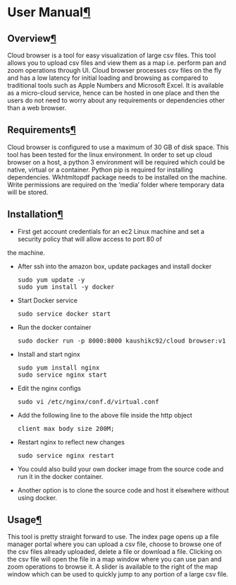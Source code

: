 <div class="section" id="user-manual">
<span id="user"></span><h1>User Manual<a class="headerlink" href="#user-manual" title="Permalink to this headline">¶</a></h1>
<div class="section" id="overview">
<h2>Overview<a class="headerlink" href="#overview" title="Permalink to this headline">¶</a></h2>
<p>Cloud browser is a tool for easy visualization of large csv files. This tool allows you to upload csv files and view
them as a map i.e. perform pan and zoom operations through UI. Cloud browser processes csv files on the fly and has a
low latency for initial loading and browsing as compared to traditional tools such as Apple Numbers and Microsoft Excel.
It is available as a micro-cloud service, hence can be hosted in one place and then the users do not need to worry about
any requirements or dependencies other than a web browser.</p>
</div>
<div class="section" id="requirements">
<h2>Requirements<a class="headerlink" href="#requirements" title="Permalink to this headline">¶</a></h2>
<p>Cloud browser is configured to use a maximum of 30 GB of disk space. This tool has been tested for the linux
environment. In order to set up cloud browser on a host, a python 3 environment will be required which could be native,
virtual or a container. Python pip is required for installing dependencies. Wkhtmltopdf package needs to be installed on
the machine. Write permissions are required on the ‘media’ folder where temporary data will be stored.</p>
</div>
<div class="section" id="installation">
<h2>Installation<a class="headerlink" href="#installation" title="Permalink to this headline">¶</a></h2>
<ul class="simple">
<li>First get account credentials for an ec2 Linux machine and set a security policy that will allow access to port 80 of</li>
</ul>
<p>the machine.</p>
<ul>
<li><p class="first">After ssh into the amazon box, update packages and install docker</p>
<div class="highlight-default"><div class="highlight"><pre><span></span><span class="n">sudo</span> <span class="n">yum</span> <span class="n">update</span> <span class="o">-</span><span class="n">y</span>
<span class="n">sudo</span> <span class="n">yum</span> <span class="n">install</span> <span class="o">-</span><span class="n">y</span> <span class="n">docker</span>
</pre></div>
</div>
</li>
<li><p class="first">Start Docker service</p>
<div class="highlight-default"><div class="highlight"><pre><span></span><span class="n">sudo</span> <span class="n">service</span> <span class="n">docker</span> <span class="n">start</span>
</pre></div>
</div>
</li>
<li><p class="first">Run the docker container</p>
<div class="highlight-default"><div class="highlight"><pre><span></span><span class="n">sudo</span> <span class="n">docker</span> <span class="n">run</span> <span class="o">-</span><span class="n">p</span> <span class="mi">8000</span><span class="p">:</span><span class="mi">8000</span> <span class="n">kaushikc92</span><span class="o">/</span><span class="n">cloud_browser</span><span class="p">:</span><span class="n">v1</span>
</pre></div>
</div>
</li>
<li><p class="first">Install and start nginx</p>
<div class="highlight-default"><div class="highlight"><pre><span></span><span class="n">sudo</span> <span class="n">yum</span> <span class="n">install</span> <span class="n">nginx</span>
<span class="n">sudo</span> <span class="n">service</span> <span class="n">nginx</span> <span class="n">start</span>
</pre></div>
</div>
</li>
<li><p class="first">Edit the nginx configs</p>
<div class="highlight-default"><div class="highlight"><pre><span></span><span class="n">sudo</span> <span class="n">vi</span> <span class="o">/</span><span class="n">etc</span><span class="o">/</span><span class="n">nginx</span><span class="o">/</span><span class="n">conf</span><span class="o">.</span><span class="n">d</span><span class="o">/</span><span class="n">virtual</span><span class="o">.</span><span class="n">conf</span>
</pre></div>
</div>
</li>
<li><p class="first">Add the following line to the above file inside the http object</p>
<div class="highlight-default"><div class="highlight"><pre><span></span><span class="n">client_max_body_size</span> <span class="mi">200</span><span class="n">M</span><span class="p">;</span>
</pre></div>
</div>
</li>
<li><p class="first">Restart nginx to reflect new changes</p>
<div class="highlight-default"><div class="highlight"><pre><span></span><span class="n">sudo</span> <span class="n">service</span> <span class="n">nginx</span> <span class="n">restart</span>
</pre></div>
</div>
</li>
<li><p class="first">You could also build your own docker image from the source code and run it in the docker container.</p>
</li>
<li><p class="first">Another option is to clone the source code and host it elsewhere without using docker.</p>
</li>
</ul>
</div>
<div class="section" id="usage">
<h2>Usage<a class="headerlink" href="#usage" title="Permalink to this headline">¶</a></h2>
<p>This tool is pretty straight forward to use. The index page opens up a file manager portal where you can upload a csv
file, choose to browse one of the csv files already uploaded, delete a file or download a file. Clicking on the csv file
will open the file in a map window where you can use pan and zoom operations to browse it. A slider is available to the
right of the map window which can be used to quickly jump to any portion of a large csv file.</p>
</div>
</div>
